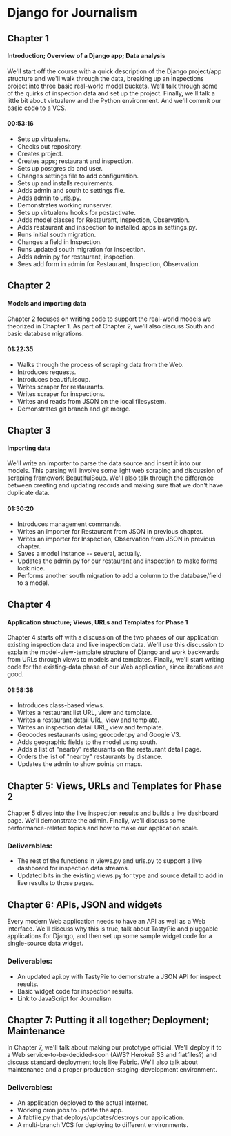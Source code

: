 Django for Journalism
===================================

## Chapter 1

#### Introduction; Overview of a Django app; Data analysis

We'll start off the course with a quick description of the Django project/app structure and we'll walk through the data, breaking up an inspections project into three basic real-world model buckets. We'll talk through some of the quirks of inspection data and set up the project. Finally, we'll talk a little bit about virtualenv and the Python environment. And we'll commit our basic code to a VCS.

#### 00:53:16

* Sets up virtualenv.
* Checks out repository.
* Creates project.
* Creates apps; restaurant and inspection.
* Sets up postgres db and user.
* Changes settings file to add configuration.
* Sets up and installs requirements.
* Adds admin and south to settings file.
* Adds admin to urls.py.
* Demonstrates working runserver.
* Sets up virtualenv hooks for postactivate.
* Adds model classes for Restaurant, Inspection, Observation.
* Adds restaurant and inspection to installed_apps in settings.py.
* Runs initial south migration.
* Changes a field in Inspection.
* Runs updated south migration for inspection.
* Adds admin.py for restaurant, inspection.
* Sees add form in admin for Restaurant, Inspection, Observation.

## Chapter 2

#### Models and importing data

Chapter 2 focuses on writing code to support the real-world models we theorized in Chapter 1. As part of Chapter 2, we'll also discuss South and basic database migrations.

#### 01:22:35

* Walks through the process of scraping data from the Web.
* Introduces requests.
* Introduces beautifulsoup.
* Writes scraper for restaurants.
* Writes scraper for inspections.
* Writes and reads from JSON on the local filesystem.
* Demonstrates git branch and git merge.

## Chapter 3

#### Importing data

We'll write an importer to parse the data source and insert it into our models. This parsing will involve some light web scraping and discussion of scraping framework BeautifulSoup. We'll also talk through the difference between creating and updating records and making sure that we don't have duplicate data.

#### 01:30:20

* Introduces management commands.
* Writes an importer for Restaurant from JSON in previous chapter.
* Writes an importer for Inspection, Observation from JSON in previous chapter.
* Saves a model instance -- several, actually.
* Updates the admin.py for our restaurant and inspection to make forms look nice.
* Performs another south migration to add a column to the database/field to a model.

## Chapter 4

#### Application structure; Views, URLs and Templates for Phase 1

Chapter 4 starts off with a discussion of the two phases of our application: existing inspection data and live inspection data. We'll use this discussion to explain the model-view-template structure of Django and work backwards from URLs through views to models and templates. Finally, we'll start writing code for the existing-data phase of our Web application, since iterations are good.

#### 01:58:38

* Introduces class-based views.
* Writes a restaurant list URL, view and template.
* Writes a restaurant detail URL, view and template.
* Writes an inspection detail URL, view and template.
* Geocodes restaurants using geocoder.py and Google V3.
* Adds geographic fields to the model using south.
* Adds a list of "nearby" restaurants on the restaurant detail page.
* Orders the list of "nearby" restaurants by distance.
* Updates the admin to show points on maps.

## Chapter 5: Views, URLs and Templates for Phase 2

Chapter 5 dives into the live inspection results and builds a live dashboard page. We'll demonstrate the admin. Finally, we'll discuss some performance-related topics and how to make our application scale.

### Deliverables:

* The rest of the functions in views.py and urls.py to support a live dashboard for inspection data streams.
* Updated bits in the existing views.py for type and source detail to add in live results to those pages.

## Chapter 6: APIs, JSON and widgets

Every modern Web application needs to have an API as well as a Web interface. We'll discuss why this is true, talk about TastyPie and pluggable applications for Django, and then set up some sample widget code for a single-source data widget.

### Deliverables:

* An updated api.py with TastyPie to demonstrate a JSON API for inspect results.
* Basic widget code for inspection results.
* Link to JavaScript for Journalism

## Chapter 7: Putting it all together; Deployment; Maintenance

In Chapter 7, we'll talk about making our prototype official. We'll deploy it to a Web service-to-be-decided-soon (AWS? Heroku? S3 and flatfiles?) and discuss standard deployment tools like Fabric. We'll also talk about maintenance and a proper production-staging-development environment.

### Deliverables:

* An application deployed to the actual internet.
* Working cron jobs to update the app.
* A fabfile.py that deploys/updates/destroys our application.
* A multi-branch VCS for deploying to different environments.
